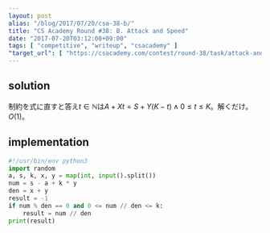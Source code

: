 ```yaml
---
layout: post
alias: "/blog/2017/07/20/csa-38-b/"
title: "CS Academy Round #38: B. Attack and Speed"
date: "2017-07-20T03:12:00+09:00"
tags: [ "competitive", "writeup", "csacademy" ]
"target_url": [ "https://csacademy.com/contest/round-38/task/attack-and-speed/" ]
---
```


## solution

制約を式に直すと答え$t \in \mathbb{N}$は$A + Xt = S + Y(K - t) \land 0 \le t \le K$。解くだけ。$O(1)$。

## implementation

``` python
#!/usr/bin/env python3
import random
a, s, k, x, y = map(int, input().split())
num = s - a + k * y
den = x + y
result = -1
if num % den == 0 and 0 <= num // den <= k:
    result = num // den
print(result)
```
